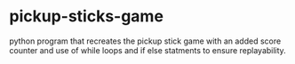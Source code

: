 # pickup-sticks-game
python program that recreates the pickup stick game with an added score counter and use of while loops and if else statments to ensure replayability. 
